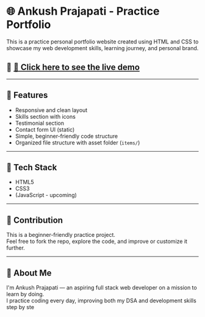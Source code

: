 # 🌐 Ankush Prajapati - Practice Portfolio

This is a practice personal portfolio website created using HTML and CSS to showcase my web development skills, learning journey, and personal brand.

## 🚀 [🔗 Click here to see the live demo](https://ankushprajapaticodes.github.io/Portfolio-practice/)

---

## 📸 Features

- Responsive and clean layout
- Skills section with icons
- Testimonial section
- Contact form UI (static)
- Simple, beginner-friendly code structure
- Organized file structure with asset folder (`items/`)

---

## 🚀 Tech Stack

- HTML5  
- CSS3  
- (JavaScript - upcoming)

---

## 🙌 Contribution

This is a beginner-friendly practice project.  
Feel free to fork the repo, explore the code, and improve or customize it further.

---

## 🧑 About Me

I'm Ankush Prajapati — an aspiring full stack web developer on a mission to learn by doing.  
I practice coding every day, improving both my DSA and development skills step by ste
